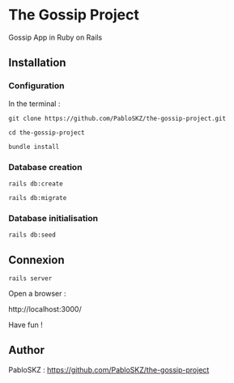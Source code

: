 # The Gossip Project

Gossip App in Ruby on Rails

## Installation 

### Configuration

In the terminal :

`git clone https://github.com/PabloSKZ/the-gossip-project.git`

`cd the-gossip-project`

`bundle install`

### Database creation

`rails db:create`

`rails db:migrate`

### Database initialisation

`rails db:seed`

## Connexion

`rails server`

Open a browser :

http://localhost:3000/

Have fun !

## Author
PabloSKZ : https://github.com/PabloSKZ/the-gossip-project